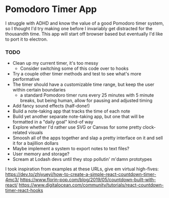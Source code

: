 # Pomodoro Timer App
I struggle with ADHD and know the value of a good Pomodoro timer system, so I thought I'd try making one before I invariably get distracted for the thousandth time. This app will start off browser based but eventually I'd like to port it to electron.

### TODO
* Clean up my current timer, it's too messy
  * Consider switching some of this code over to hooks
* Try a couple other timer methods and test to see what's more performative
* The timer should have a customizable time range, but keep the user within certain boundaries
  * a standard Pomodoro timer runs every 25 minutes with 5 minute breaks, but being human, allow for pausing and adjusted timing
* Add fancy sound effects (half-done!)
* Build a note-taking app that tracks the time of each note
* Build yet another separate note-taking app, but one that will be formatted in a "daily goal" kind-of way
* Explore whether I'd rather use SVG or Canvas for some pretty clock-related visuals
* Smoosh all of the apps together and slap a pretty interface on it and sell it for a bajillion dollars
* Maybe implement a system to export notes to text files? 
* User memory and storage?
* Scream at Lodash devs until they stop pollutin' m'damn prototypes

I took inspiration from examples at these URLs, give em virtual high-fives: 
  https://dev.to/zhiyueyi/how-to-create-a-simple-react-countdown-timer-4mc3/
  https://www.florin-pop.com/blog/2019/05/countdown-built-with-react/
  https://www.digitalocean.com/community/tutorials/react-countdown-timer-react-hooks 
